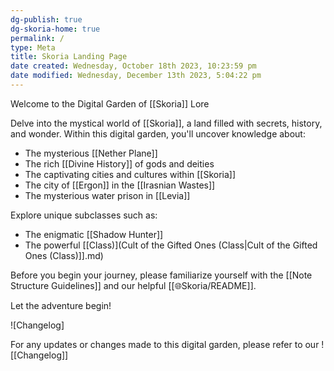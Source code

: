 ```yaml
---
dg-publish: true
dg-skoria-home: true
permalink: /
type: Meta
title: Skoria Landing Page
date created: Wednesday, October 18th 2023, 10:23:59 pm
date modified: Wednesday, December 13th 2023, 5:04:22 pm
---
```


Welcome to the Digital Garden of [[Skoria]] Lore

Delve into the mystical world of [[Skoria]], a land filled with secrets, history, and wonder. Within this digital garden, you'll uncover knowledge about:

- The mysterious [[Nether Plane]]
- The rich [[Divine History]] of gods and deities
- The captivating cities and cultures within [[Skoria]]
- The city of [[Ergon]] in the [[Irasnian Wastes]] 
- The mysterious water prison in [[Levia]]

Explore unique subclasses such as:

- The enigmatic [[Shadow Hunter]]
- The powerful [[Class)](Cult of the Gifted Ones (Class|Cult of the Gifted Ones (Class)]].md)

Before you begin your journey, please familiarize yourself with the [[Note Structure Guidelines]] and our helpful [[🌐Skoria/README]].

Let the adventure begin!

![Changelog]

For any updates or changes made to this digital garden, please refer to our ![[Changelog]]
